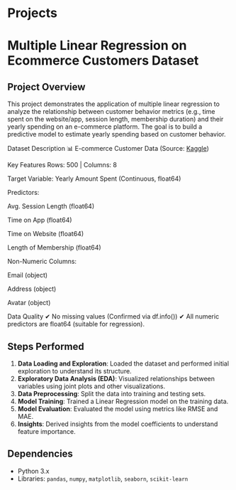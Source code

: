 # Projects

# Multiple Linear Regression on Ecommerce Customers Dataset

## Project Overview
This project demonstrates the application of multiple linear regression to analyze the relationship between customer behavior metrics (e.g., time spent on the website/app, session length, membership duration) and their yearly spending on an e-commerce platform. The goal is to build a predictive model to estimate yearly spending based on customer behavior.

Dataset Description
📊 E-commerce Customer Data (Source: [Kaggle](https://www.kaggle.com/datasets/kolawale/focusing-on-mobile-app-or-website))

Key Features
Rows: 500 | Columns: 8

Target Variable: Yearly Amount Spent (Continuous, float64)

Predictors:

Avg. Session Length (float64)

Time on App (float64)

Time on Website (float64)

Length of Membership (float64)

Non-Numeric Columns:

Email (object)

Address (object)

Avatar (object)

Data Quality
✔ No missing values (Confirmed via df.info())
✔ All numeric predictors are float64 (suitable for regression).

## Steps Performed
1. **Data Loading and Exploration**: Loaded the dataset and performed initial exploration to understand its structure.
2. **Exploratory Data Analysis (EDA)**: Visualized relationships between variables using joint plots and other visualizations.
3. **Data Preprocessing**: Split the data into training and testing sets.
4. **Model Training**: Trained a Linear Regression model on the training data.
5. **Model Evaluation**: Evaluated the model using metrics like RMSE and MAE.
6. **Insights**: Derived insights from the model coefficients to understand feature importance.

## Dependencies
- Python 3.x
- Libraries: `pandas`, `numpy`, `matplotlib`, `seaborn`, `scikit-learn`

